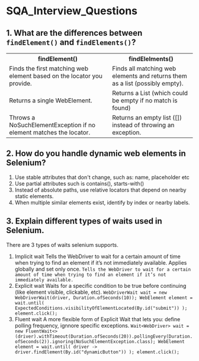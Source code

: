 # SQA_Interview_Questions

## 1. What are the differences between `findElement()` and `findElements()`?
<table>
  <tr>
    <th>findElement()</th>
    <th>findElelments()</th>
  </tr>
  <tr>
    <td>Finds the first matching web element based on the locator you provide.</td>
    <td>Finds all matching web elements and returns them as a list (possibly empty).</td>
  </tr>
  <tr>
    <td>Returns a single WebElement.</td>
    <td>Returns a List<WebElement> (which could be empty if no match is found)</td>
  </tr>
  <tr>
    <td>Throws a NoSuchElementException if no element matches the locator.</td>
    <td>Returns an empty list ([]) instead of throwing an exception.</td>
  </tr>
</table>

## 2. How do you handle dynamic web elements in Selenium?
1. Use stable attributes that don't change, such as: name, placeholder etc
2. Use partial attributes such is contains(), starts-with()
3. Instead of absolute paths, use relative locators that depend on nearby static elements.
4. When multiple similar elements exist, identify by index or nearby labels.

## 3. Explain different types of waits used in Selenium.
There are 3 types of waits selenium supports.
1. Implicit wait
    Tells the WebDriver to wait for a certain amount of time when trying to find an element if it’s not immediately available. Applies globally and set only once.
   ``Tells the WebDriver to wait for a certain amount of time when trying to find an element if it’s not immediately available.``
3. Explicit wait
   Waits for a specific condition to be true before continuing (like element visible, clickable, etc).
   ``WebDriverWait wait = new WebDriverWait(driver, Duration.ofSeconds(10));
    WebElement element = wait.until(
      ExpectedConditions.visibilityOfElementLocated(By.id("submit"))
    );
    element.click();``
5. Fluent wait
   A more flexible form of Explicit Wait that lets you: define polling frequency, ignnore specific exceptions.
   ``Wait<WebDriver> wait = new FluentWait<>(driver).withTimeout(Duration.ofSeconds(20)).pollingEvery(Duration.ofSeconds(2)).ignoring(NoSuchElementException.class);
     WebElement element = wait.until(
       driver -> driver.findElement(By.id("dynamicButton"))
   );
   element.click();``


